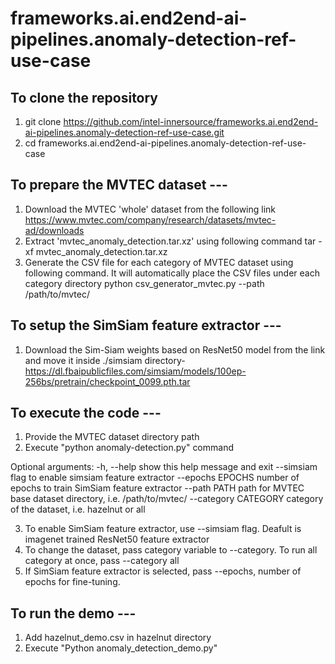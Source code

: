 # frameworks.ai.end2end-ai-pipelines.anomaly-detection-ref-use-case

## To clone the repository
1. git clone https://github.com/intel-innersource/frameworks.ai.end2end-ai-pipelines.anomaly-detection-ref-use-case.git
2. cd frameworks.ai.end2end-ai-pipelines.anomaly-detection-ref-use-case

## To prepare the MVTEC dataset ---

1. Download the MVTEC 'whole' dataset from the following link 
   https://www.mvtec.com/company/research/datasets/mvtec-ad/downloads
2. Extract 'mvtec_anomaly_detection.tar.xz' using following command
   tar -xf mvtec_anomaly_detection.tar.xz
3. Generate the CSV file for each category of MVTEC dataset using following command. It will automatically place the CSV files under each category directory
   python csv_generator_mvtec.py --path /path/to/mvtec/

## To setup the SimSiam feature extractor ---

1. Download the Sim-Siam weights based on ResNet50 model from the link and move it inside ./simsiam directory-
   https://dl.fbaipublicfiles.com/simsiam/models/100ep-256bs/pretrain/checkpoint_0099.pth.tar


## To execute the code ---

1. Provide the MVTEC dataset directory path
2. Execute "python anomaly-detection.py" command

Optional arguments:
  -h, --help           show this help message and exit
  --simsiam            flag to enable simsiam feature extractor
  --epochs EPOCHS      number of epochs to train SimSiam feature extractor
  --path PATH          path for MVTEC base dataset directory, i.e. /path/to/mvtec/
  --category CATEGORY  category of the dataset, i.e. hazelnut or all

3. To enable SimSiam feature extractor, use --simsiam flag. Deafult is imagenet trained ResNet50 feature extractor
4. To change the dataset, pass category variable to --category. To run all category at once, pass --category all
5. If SimSiam feature extractor is selected, pass --epochs, number of epochs for fine-tuning.



## To run the demo ---
1. Add hazelnut_demo.csv in hazelnut directory
2. Execute "Python anomaly_detection_demo.py"




